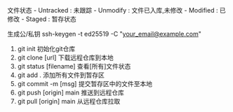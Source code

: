 文件状态
	- Untracked : 未跟踪
	- Unmodify : 文件已入库,未修改
	- Modified : 已修改
	- Staged : 暂存状态

生成公/私钥
	ssh-keygen -t ed25519 -C "your_email@example.com"


1. git init
	初始化git仓库
2. git clone [url]
	下载远程仓库到本地
3. git status [filename]
	查看[所有]文件状态
4. git add .
	添加所有文件到暂存区
5. git commit -m [msg]
	提交暂存区中的文件至本地
6. git push [origin] main
	推送到远程仓库
7. git pull [origin] main
	从远程仓库拉取
